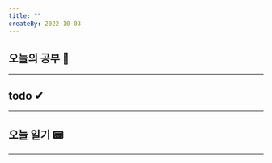 ```yaml
---
title: ""
createBy: 2022-10-03
---
```

## 오늘의 공부 🎉
---
### 

## todo ✔
---
### 

## 오늘 일기 📟
---
#### 
<Comment/>